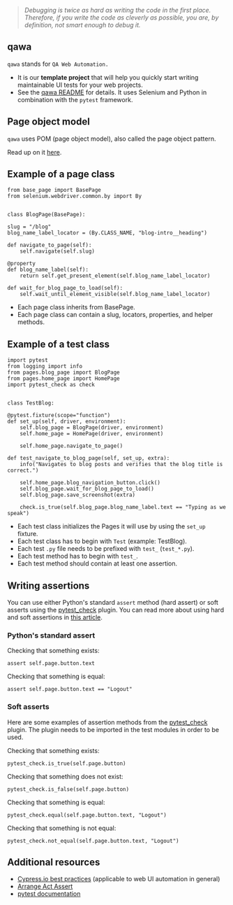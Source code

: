 > *Debugging is twice as hard as writing the code in the first place. Therefore, if you write the code as cleverly as possible, you are, by definition, not smart enough to debug it.*

## qawa

`qawa` stands for `QA Web Automation.`

- It is our **template project** that will help you quickly start writing maintainable UI tests for your web projects.
- See the [qawa README](https://github.com/infinum/qawa/blob/master/README.md) for details. It uses Selenium and Python in combination with the `pytest` framework.

## Page object model

`qawa` uses POM (page object model), also called the page object pattern.

Read up on it [here](https://martinfowler.com/bliki/PageObject.html).

## Example of a page class

	from base_page import BasePage
    from selenium.webdriver.common.by import By


    class BlogPage(BasePage):

    slug = "/blog"
    blog_name_label_locator = (By.CLASS_NAME, "blog-intro__heading")

    def navigate_to_page(self):
        self.navigate(self.slug)

    @property
    def blog_name_label(self):
        return self.get_present_element(self.blog_name_label_locator)

    def wait_for_blog_page_to_load(self):
        self.wait_until_element_visible(self.blog_name_label_locator)
        
- Each page class inherits from BasePage.
- Each page class can contain a slug, locators, properties, and helper methods.

## Example of a test class

	import pytest
    from logging import info
    from pages.blog_page import BlogPage
    from pages.home_page import HomePage
    import pytest_check as check


    class TestBlog:

    @pytest.fixture(scope="function")
    def set_up(self, driver, environment):
        self.blog_page = BlogPage(driver, environment)
        self.home_page = HomePage(driver, environment)

        self.home_page.navigate_to_page()

    def test_navigate_to_blog_page(self, set_up, extra):
        info("Navigates to blog posts and verifies that the blog title is correct.")

        self.home_page.blog_navigation_button.click()
        self.blog_page.wait_for_blog_page_to_load()
        self.blog_page.save_screenshot(extra)

        check.is_true(self.blog_page.blog_name_label.text == "Typing as we speak")
        
- Each test class initializes the Pages it will use by using the `set_up` fixture.
- Each test class has to begin with `Test` (example: TestBlog).
- Each test `.py` file needs to be prefixed with `test_` (`test_*.py`).
- Each test method has to begin with `test_`.
- Each test method should contain at least one assertion.

## Writing assertions

You can use either Python's standard `assert` method (hard assert) or soft asserts using the [pytest_check](https://pypi.org/project/pytest_check/) plugin. You can read more about using hard and soft assertions in [this article](https://infinum.com/handbook/qa/automation/general/way-of-working#asserts).

### Python's standard assert

Checking that something exists:

	assert self.page.button.text

Checking that something is equal:

	assert self.page.button.text == "Logout"

### Soft asserts

Here are some examples of assertion methods from the [pytest_check](https://pypi.org/project/pytest_check/) plugin. The plugin needs to be imported in the test modules in order to be used. 

Checking that something exists:

	pytest_check.is_true(self.page.button)

Checking that something does not exist:

	pytest_check.is_false(self.page.button)
	
Checking that something is equal:

	pytest_check.equal(self.page.button.text, "Logout")
	
Checking that something is not equal:

	pytest_check.not_equal(self.page.button.text, "Logout")


## Additional resources

- [Cypress.io best practices](https://docs.cypress.io/guides/references/best-practices.html) (applicable to web UI automation in general)
- [Arrange Act Assert](http://wiki.c2.com/?ArrangeActAssert)
- [pytest documentation](https://docs.pytest.org/en/7.1.x/)
